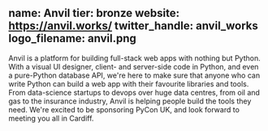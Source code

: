 name: Anvil
tier: bronze
website: https://anvil.works/
twitter_handle: anvil_works
logo_filename: anvil.png
---
Anvil is a platform for building full-stack web apps with nothing but Python.
With a visual UI designer, client- and server-side code in Python, and even a
pure-Python database API, we're here to make sure that anyone who can write
Python can build a web app with their favourite libraries and tools. From
data-science startups to devops over huge data centres, from oil and gas to the
insurance industry, Anvil is helping people build the tools they need. We're
excited to be sponsoring PyCon UK, and look forward to meeting you all in
Cardiff.
